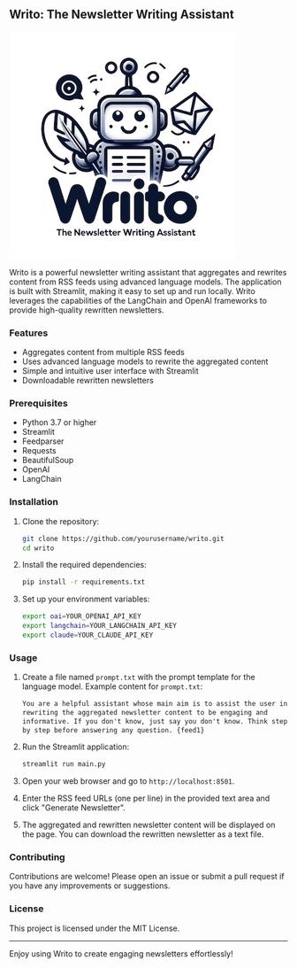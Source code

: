 ## Writo: The Newsletter Writing Assistant

![Writo Logo](images/writo.jpg)

Writo is a powerful newsletter writing assistant that aggregates and rewrites content from RSS feeds using advanced language models. The application is built with Streamlit, making it easy to set up and run locally. Writo leverages the capabilities of the LangChain and OpenAI frameworks to provide high-quality rewritten newsletters.

### Features

- Aggregates content from multiple RSS feeds
- Uses advanced language models to rewrite the aggregated content
- Simple and intuitive user interface with Streamlit
- Downloadable rewritten newsletters

### Prerequisites

- Python 3.7 or higher
- Streamlit
- Feedparser
- Requests
- BeautifulSoup
- OpenAI
- LangChain

### Installation

1. Clone the repository:

    ```bash
    git clone https://github.com/yourusername/writo.git
    cd writo
    ```

2. Install the required dependencies:

    ```bash
    pip install -r requirements.txt
    ```

3. Set up your environment variables:

    ```bash
    export oai=YOUR_OPENAI_API_KEY
    export langchain=YOUR_LANGCHAIN_API_KEY
    export claude=YOUR_CLAUDE_API_KEY
    ```

### Usage

1. Create a file named `prompt.txt` with the prompt template for the language model. Example content for `prompt.txt`:

    ```
    You are a helpful assistant whose main aim is to assist the user in rewriting the aggregated newsletter content to be engaging and informative. If you don't know, just say you don't know. Think step by step before answering any question. {feed1}
    ```

2. Run the Streamlit application:

    ```bash
    streamlit run main.py
    ```

3. Open your web browser and go to `http://localhost:8501`.

4. Enter the RSS feed URLs (one per line) in the provided text area and click "Generate Newsletter".

5. The aggregated and rewritten newsletter content will be displayed on the page. You can download the rewritten newsletter as a text file.


### Contributing

Contributions are welcome! Please open an issue or submit a pull request if you have any improvements or suggestions.

### License

This project is licensed under the MIT License.

---

Enjoy using Writo to create engaging newsletters effortlessly!